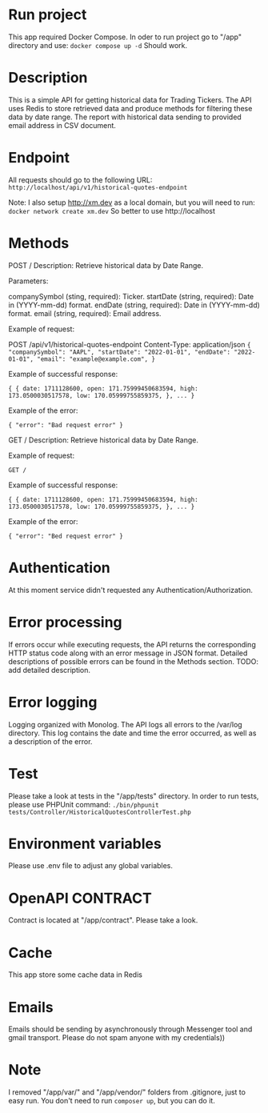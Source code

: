 # Run project
This app required Docker Compose. In oder to run project go to "/app" directory and use:
`docker compose up -d`
Should work.

# Description
This is a simple API for getting historical data for Trading Tickers. The API uses Redis to store retrieved data and produce methods for filtering these data by date range.
The report with historical data sending to provided email address in CSV document.

# Endpoint
All requests should go to the following URL:
`http://localhost/api/v1/historical-quotes-endpoint`

Note: I also setup http://xm.dev as a local domain, but you will need to run: `docker network create xm.dev`
So better to use http://localhost

# Methods

POST /
Description: Retrieve historical data by Date Range.

Parameters:

companySymbol (sting, required): Ticker.
startDate (string, required): Date in (YYYY-mm-dd) format.
endDate (string, required): Date in (YYYY-mm-dd) format.
email (string, required): Email address.

Example of request:

POST /api/v1/historical-quotes-endpoint
Content-Type: application/json
`{
"companySymbol": "AAPL",
"startDate": "2022-01-01",
"endDate": "2022-01-01",
"email": "example@example.com",
}`

Example of successful response:

`{
    {
        date: 1711128600,
        open: 171.75999450683594,
        high: 173.0500030517578,
        low: 170.05999755859375,
    },
    ...
}`

Example of the error:

`{
"error": "Bad request error"
}`


GET /
Description: Retrieve historical data by Date Range.

Example of request:

`GET /`

Example of successful response:

`{
{
date: 1711128600,
open: 171.75999450683594,
high: 173.0500030517578,
low: 170.05999755859375,
},
...
}`

Example of the error:

`{
"error": "Bed request error"
}`


# Authentication
At this moment service didn't requested any Authentication/Authorization. 

# Error processing
If errors occur while executing requests, the API returns the corresponding HTTP status code along with an error message in JSON format. Detailed descriptions of possible errors can be found in the Methods section.
TODO: add detailed description.

# Error logging
Logging organized with Monolog. The API logs all errors to the /var/log directory. This log contains the date and time the error occurred, as well as a description of the error.

# Test
Please take a look at tests in the "/app/tests" directory. In order to run tests, please use PHPUnit command:
`./bin/phpunit tests/Controller/HistoricalQuotesControllerTest.php`

# Environment variables 
Please use .env file to adjust any global variables.

# OpenAPI CONTRACT
Contract is located at "/app/contract". Please take a look.

# Cache 
This app store some cache data in Redis

# Emails
Emails should be sending by asynchronously through Messenger tool and gmail transport. 
Please do not spam anyone with my credentials))

# Note 
I removed "/app/var/" and "/app/vendor/" folders from .gitignore, just to easy run. You don't need to run `composer up`, but you can do it.